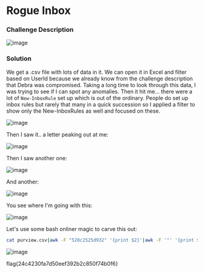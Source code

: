 # Rogue Inbox

### Challenge Description
![image](https://github.com/LazyTitan33/CTF-Writeups/assets/80063008/9a728756-93f4-4597-9a04-51fbcb1a90fe)

### Solution

We get a .csv file with lots of data in it. We can open it in Excel and filter based on UserId because we already know from the challenge description that Debra was compromised. Taking a long time to look through this data, I was trying to see if I can spot any anomalies. Then it hit me... there were a lot of `New-InboxRule` set up which is out of the ordinary. People do set up inbox rules but rarely that many in a quick succession so I applied a filter to show only the New-InboxRules as well and focused on these.

![image](https://github.com/LazyTitan33/CTF-Writeups/assets/80063008/2f5d33c4-d6b3-423c-b73a-6fb5549c342b)

Then I saw it.. a letter peaking out at me:  

![image](https://github.com/LazyTitan33/CTF-Writeups/assets/80063008/010eca45-de68-4665-98e7-e6807cb1c0c6)

Then I saw another one:  

![image](https://github.com/LazyTitan33/CTF-Writeups/assets/80063008/2de97f89-9305-4b6f-ad2c-86dfdc71a4ac)

And another:  

![image](https://github.com/LazyTitan33/CTF-Writeups/assets/80063008/a0d4282a-bfd8-4a90-905e-9052b791d4ce)

You see where I'm going with this:  

![image](https://github.com/LazyTitan33/CTF-Writeups/assets/80063008/7c4d4e35-f567-4ca8-8a26-c792e8e72036)

Let's use some bash onliner magic to carve this out:  

```bash
cat purview.csv|awk -F "520c2525d932" '{print $2}'|awk -F '"' '{print $1}' ORS=|sed 's/\\//g'
```

![image](https://github.com/LazyTitan33/CTF-Writeups/assets/80063008/61d56fa0-d9be-45e7-8328-dcf1e211a8b2)

flag{24c4230fa7d50eef392b2c850f74b0f6}
